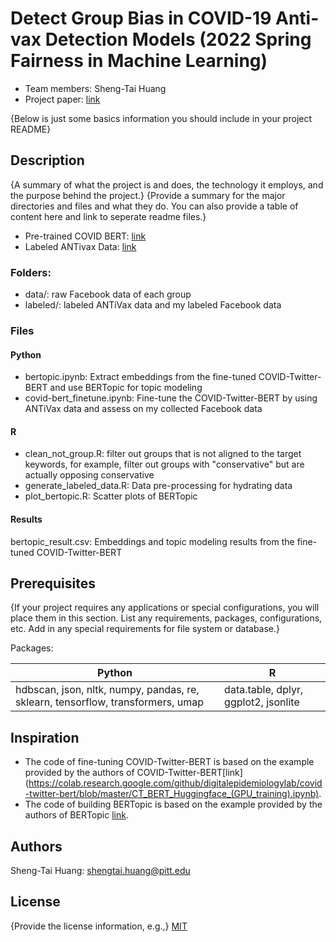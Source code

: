 # Detect Group Bias in COVID-19 Anti-vax Detection Models (2022 Spring Fairness in Machine Learning)

* Team members: Sheng-Tai Huang
* Project paper: [link](https://github.com/shengtaihuang/fml_project/blob/main/shengtai-huang_final_report.pdf)


{Below is just some basics information you should include in your project README}

## Description
{A summary of what the project is and does, the technology it employs, and the purpose behind the project.}
{Provide a summary for the major directories and files and what they do. You can also provide a table of content here and link to seperate readme files.}

- Pre-trained COVID BERT: [link](https://github.com/digitalepidemiologylab/covid-twitter-bert)
- Labeled ANTivax Data: [link](https://github.com/SakibShahriar95/ANTiVax)

### Folders:
- data/: raw Facebook data of each group
- labeled/: labeled ANTiVax data and my labeled Facebook data
### Files
#### Python
- bertopic.ipynb: Extract embeddings from the fine-tuned COVID-Twitter-BERT and use BERTopic for topic modeling
- covid-bert_finetune.ipynb: Fine-tune the COVID-Twitter-BERT by using ANTiVax data and assess on my collected Facebook data
#### R
- clean_not_group.R: filter out groups that is not aligned to the target keywords, for example, filter out groups with "conservative" but are actually opposing conservative
- generate_labeled_data.R: Data pre-processing for hydrating data
- plot_bertopic.R: Scatter plots of BERTopic
#### Results
bertopic_result.csv: Embeddings and topic modeling results from the fine-tuned COVID-Twitter-BERT

## Prerequisites
{If your project requires any applications or special configurations, you will place them in this section. List any requirements, packages, configurations, etc. Add in any special requirements for file system or database.}

Packages:

Python                                                                          | R 
--------------------------------------------------------------------------------|-------------------------------------
hdbscan, json, nltk, numpy, pandas, re, sklearn, tensorflow, transformers, umap | data.table, dplyr, ggplot2, jsonlite

## Inspiration
- The code of fine-tuning COVID-Twitter-BERT is based on the example provided by the authors of COVID-Twitter-BERT[link]
(https://colab.research.google.com/github/digitalepidemiologylab/covid-twitter-bert/blob/master/CT_BERT_Huggingface_(GPU_training).ipynb).
- The code of building BERTopic is based on the example provided by the authors of BERTopic [link](https://towardsdatascience.com/interactive-topic-modeling-with-bertopic-1ea55e7d73d8).

## Authors
Sheng-Tai Huang: shengtai.huang@pitt.edu

## License
{Provide the license information, e.g.,}
[MIT](https://choosealicense.com/licenses/mit/)
